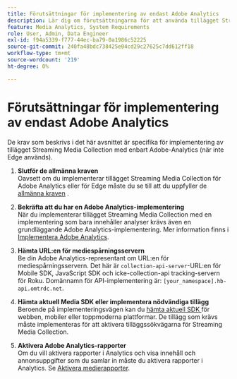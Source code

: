 ```yaml
---
title: Förutsättningar för implementering av endast Adobe Analytics
description: Lär dig om förutsättningarna för att använda tillägget Streaming Media Collection med implementeringar som endast gäller för Adobe Analytics
feature: Media Analytics, System Requirements
role: User, Admin, Data Engineer
exl-id: f94a5339-f777-44ec-ba79-0a1986c52225
source-git-commit: 240fa48bdc738425e04cd29c27625c7dd612ff18
workflow-type: tm+mt
source-wordcount: '219'
ht-degree: 0%

---
```


# Förutsättningar för implementering av endast Adobe Analytics

De krav som beskrivs i det här avsnittet är specifika för implementering av tillägget Streaming Media Collection med enbart Adobe-Analytics (när inte Edge används).

1. **Slutför de allmänna kraven**<br>
Oavsett om du implementerar tillägget Streaming Media Collection för Adobe Analytics eller för Edge måste du se till att du uppfyller de [allmänna kraven](/help/getting-started/prereqs.md) .

1. **Bekräfta att du har en Adobe Analytics-implementering**<br>
När du implementerar tillägget Streaming Media Collection med en implementering som bara innehåller analyser krävs även en grundläggande Adobe Analytics-implementering. Mer information finns i [Implementera Adobe Analytics](https://experienceleague.adobe.com/docs/analytics/implementation/home.html).

1. **Hämta URL:en för mediespårningsservern**<br>
Be din Adobe Analytics-representant om URL:en för mediespårningsservern. Det här är `collection-api-server`-URL:en för Mobile SDK, JavaScript SDK och icke-collection-api tracking-servern för Roku. Domännamn för API-implementering är: `[your_namespace].hb-api.omtrdc.net`.

1. **Hämta aktuell Media SDK eller implementera nödvändiga tillägg**<br>
Beroende på implementeringsvägen kan du [hämta aktuell SDK ](/help/getting-started/download-sdks.md) för webben, mobiler eller toppmoderna plattformar. De tillägg som krävs måste implementeras för att aktivera tilläggssökvägarna för Streaming Media Collection.

1. **Aktivera Adobe Analytics-rapporter**<br>
Om du vill aktivera rapporter i Analytics och visa innehåll och annonsuppgifter som du samlar in måste du aktivera rapporter i Analytics. Se [Aktivera medierapporter](/help/reporting/media-reports-enable.md).
